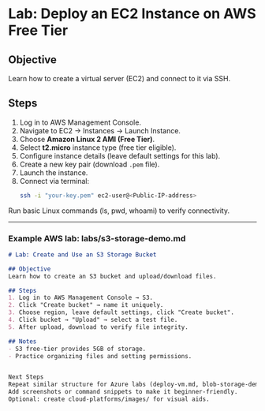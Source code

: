 # Lab: Deploy an EC2 Instance on AWS Free Tier

## Objective
Learn how to create a virtual server (EC2) and connect to it via SSH.

## Steps
1. Log in to AWS Management Console.
2. Navigate to EC2 → Instances → Launch Instance.
3. Choose **Amazon Linux 2 AMI (Free Tier)**.
4. Select **t2.micro** instance type (free tier eligible).
5. Configure instance details (leave default settings for this lab).
6. Create a new key pair (download `.pem` file).
7. Launch the instance.
8. Connect via terminal:
   ```bash
   ssh -i "your-key.pem" ec2-user@<Public-IP-address>

Run basic Linux commands (ls, pwd, whoami) to verify connectivity.


---

### **Example AWS lab: labs/s3-storage-demo.md**
```markdown
# Lab: Create and Use an S3 Storage Bucket

## Objective
Learn how to create an S3 bucket and upload/download files.

## Steps
1. Log in to AWS Management Console → S3.
2. Click "Create bucket" → name it uniquely.
3. Choose region, leave default settings, click "Create bucket".
4. Click bucket → "Upload" → select a test file.
5. After upload, download to verify file integrity.

## Notes
- S3 free-tier provides 5GB of storage.
- Practice organizing files and setting permissions.


Next Steps
Repeat similar structure for Azure labs (deploy-vm.md, blob-storage-demo.md).
Add screenshots or command snippets to make it beginner-friendly.
Optional: create cloud-platforms/images/ for visual aids.
